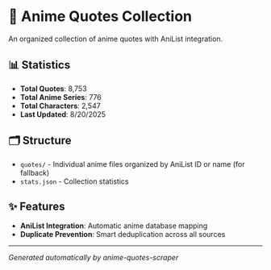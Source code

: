 # 🎌 Anime Quotes Collection

An organized collection of anime quotes with AniList integration.

## 📊 Statistics

- **Total Quotes**: 8,753
- **Total Anime Series**: 776
- **Total Characters**: 2,547
- **Last Updated**: 8/20/2025

## 🗂️ Structure

- `quotes/` - Individual anime files organized by AniList ID or name  (for fallback)
- `stats.json` - Collection statistics

## ✨ Features

- **AniList Integration**: Automatic anime database mapping
- **Duplicate Prevention**: Smart deduplication across all sources

---
*Generated automatically by anime-quotes-scraper*
